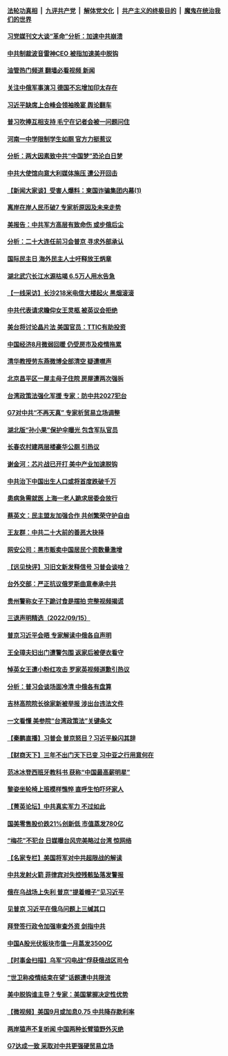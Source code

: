 ####  [法轮功真相](../../../../basic/blob/master/README.md?t=09170401) &nbsp;|&nbsp; [九评共产党](../../../../9ping.md/blob/master/README.md?t=09170401) &nbsp;|&nbsp; [解体党文化](../../../../jtdwh.md/blob/master/README.md?t=09170401)  &nbsp;|&nbsp; [共产主义的终极目的](../../../../gczydzjmd.md/blob/master/README.md?t=09170401) &nbsp;|&nbsp; [魔鬼在统治我们的世界](../../../../mgztzwmdsj.md/blob/master/README.md?t=09170401) 

#### [习党媒刊文大谈“革命”分析：加速中共崩溃](../pages/nsc413/n13826493.md?t=09170401) 

#### [中共制裁波音雷神CEO 被指加速美中脱钩](../pages/nsc413/n13826736.md?t=09170401) 

#### [油管热门频道 翻墙必看视频 新闻](http://45.76.130.85:81/youtube.html?09170401)

#### [关注中俄军事演习 德国不忘增加印太存在](../pages/nsc413/n13826737.md?t=09170401) 

#### [习近平缺席上合峰会领袖晚宴 舆论翻车](../pages/nsc413/n13826772.md?t=09170401) 

#### [普习吹捧互相支持 毛宁在记者会被一问题问住](../pages/nsc413/n13826785.md?t=09170401) 

#### [河南一中学限制学生如厕 官方力挺惹议](../pages/nsc413/n13826501.md?t=09170401) 

#### [分析：两大因素致中共“中国梦”恐沦白日梦](../pages/nsc413/n13826454.md?t=09170401) 

#### [中共大使馆向意大利媒体施压 遭公开回击](../pages/nsc413/n13826038.md?t=09170401) 

#### [【新闻大家谈】受害人爆料：柬国诈骗集团内幕(1)](../pages/nsc413/n13826298.md?t=09170401) 

#### [离岸在岸人民币破7 专家析原因及未来走势](../pages/nsc413/n13826584.md?t=09170401) 

#### [美报告：中共军方高层有致命伤 或步俄后尘](../pages/nsc413/n13826589.md?t=09170401) 

#### [分析：二十大连任前习会普京 寻求外部承认](../pages/nsc413/n13826431.md?t=09170401) 

#### [国际民主日 海外民主人士吁释放王炳章](../pages/nsc413/n13826558.md?t=09170401) 

#### [湖北武穴长江水源枯竭 6.5万人用水告急](../pages/nsc413/n13826446.md?t=09170401) 

#### [【一线采访】长沙218米电信大楼起火 黑烟滚滚](../pages/nsc413/n13826437.md?t=09170401) 

#### [中共代表请求瞻仰女王灵柩 被英议会拒绝](../pages/nsc413/n13826443.md?t=09170401) 

#### [美台将讨论晶片法 美国官员：TTIC有助投资](../pages/nsc413/n13826435.md?t=09170401) 

#### [中国经济8月微弱回暖 仍受房市及疫情拖累](../pages/nsc413/n13826419.md?t=09170401) 

#### [清华教授劳东燕微博全部清空 疑遭噤声](../pages/nsc413/n13826314.md?t=09170401) 

#### [北京昌平区一屋主母子住院 房屋遭两次强拆](../pages/nsc413/n13826388.md?t=09170401) 

#### [台湾政策法强化军援 专家：防中共2027犯台](../pages/nsc413/n13826368.md?t=09170401) 

#### [G7对中共“不再天真” 专家析贸易立场调整](../pages/nsc413/n13826140.md?t=09170401) 

#### [湖北版“孙小果”保护伞曝光 包含军队官员](../pages/nsc413/n13826249.md?t=09170401) 

#### [长春农村建两层楼豪华公厕 引热议](../pages/nsc413/n13826320.md?t=09170401) 

#### [谢金河：芯片战已开打 美中产业加速脱钩](../pages/nsc413/n13826293.md?t=09170401) 

#### [中共治下中国出生人口或将首度跌破千万](../pages/nsc413/n13826208.md?t=09170401) 

#### [患病急需就医 上海一老人跪求居委会放行](../pages/nsc413/n13826296.md?t=09170401) 

#### [蔡英文：民主盟友加强合作 共创繁荣守护自由](../pages/nsc413/n13826116.md?t=09170401) 

#### [王友群：中共二十大前的善恶大抉择](../pages/nsc413/n13826020.md?t=09170401) 

#### [网安公司：黑市贩卖中国居民个资数量激增](../pages/nsc413/n13826040.md?t=09170401) 

#### [【远见快评】习旧文新发释信号 习普会谈啥？](../pages/nsc413/n13826083.md?t=09170401) 

#### [台外交部：严正抗议俄罗斯曲意奉承中共](../pages/nsc413/n13826137.md?t=09170401) 

#### [贵州警称女子下跪讨食是摆拍 完整视频揭谎](../pages/nsc413/n13826144.md?t=09170401) 

#### [三退声明精选（2022/09/15）](../pages/nsc413/n13826246.md?t=09170401) 


#### [普京习近平会晤 专家解读中俄各自声明](../pages/nsc413/n13825984.md?t=09170401) 

#### [王全璋夫妇出门遭警包围 返家后被便衣看守](../pages/nsc413/n13826096.md?t=09170401) 

#### [悼英女王遭小粉红攻击 罗家英视频道歉引热议](../pages/nsc413/n13826031.md?t=09170401) 

#### [分析：普习会谈场面冷清 中俄各有盘算](../pages/nsc413/n13826004.md?t=09170401) 

#### [吉林高院院长徐家新被举报 涉出台违法文件](../pages/nsc413/n13825665.md?t=09170401) 

#### [一文看懂 美参院“台湾政策法”关键条文](../pages/nsc413/n13825882.md?t=09170401) 

#### [【秦鹏直播】习普会 普京怒目？习近平躲闪其辞](../pages/nsc413/n13826013.md?t=09170401) 

#### [【财商天下】三年不出门天下已变 习中亚之行用意何在](../pages/nsc413/n13825946.md?t=09170401) 

#### [范冰冰登西班牙教科书 获称“中国最高薪明星”](../pages/nsc413/n13825943.md?t=09170401) 

#### [黎姿坐轮椅上班模样憔悴 直呼生怕吓坏家人](../pages/nsc413/n13826012.md?t=09170401) 

#### [【菁英论坛】中共真实军力 不过如此](../pages/nsc413/n13825926.md?t=09170401) 

#### [国美零售股价跌21%创新低 市值蒸发780亿](../pages/nsc413/n13826019.md?t=09170401) 

#### [“梅花”不犯台 日媒曝台风完美略过台湾 惊网络](../pages/nsc413/n13825685.md?t=09170401) 

#### [【名家专栏】美国将军对中共超限战的解读](../pages/nsc413/n13825825.md?t=09170401) 

#### [中共发射火箭 菲律宾对失控残骸坠落发警报](../pages/nsc413/n13825941.md?t=09170401) 

#### [俄在乌战场上失利 普京“提着帽子”见习近平](../pages/nsc413/n13825970.md?t=09170401) 

#### [见普京 习近平在俄乌问题上三缄其口](../pages/nsc413/n13825949.md?t=09170401) 

#### [拜登签行政令加强审查外资 剑指中共](../pages/nsc413/n13825804.md?t=09170401) 

#### [中国A股光伏板块市值一月蒸发3500亿](../pages/nsc413/n13825934.md?t=09170401) 

#### [【时事金扫描】乌军“闪电战”俘获俄战区司令](../pages/nsc413/n13825830.md?t=09170401) 

#### [“世卫称疫情结束在望”话题遭中共限流](../pages/nsc413/n13825789.md?t=09170401) 

#### [美中脱钩谁主导？专家：美国掌握决定性优势](../pages/nsc413/n13825556.md?t=09170401) 

#### [【微视频】美国9月或加息0.75 中共降存款利率](../pages/nsc413/n13825209.md?t=09170401) 

#### [两岸猿声不复听闻 中国两种长臂猿野外灭绝](../pages/nsc413/n13825534.md?t=09170401) 

#### [G7达成一致 采取对中共更强硬贸易立场](../pages/nsc413/n13825890.md?t=09170401) 

<img src='http://gfw-breaker.win/goodnews/indexes/nsc413.md' width='0px' height='0px'/>

